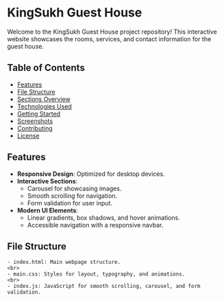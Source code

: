 <!-- <h1>KingSukh Guest House<h1>

<h2>Welcome to the KingSukh Guest House project repository. This website serves as an interactive platform to showcase the rooms, services, and contact information for the guest house.</h2>

<h2>Features:</h2>

<li><strong>Responsive Design</strong>: Optimized for Desktop Devices.</li>

<li><strong>Interactive Sections</strong>:</li><br>
<ul>
        <ul>
        <li>Carousel for showcasing images.</li>
        <li>Smooth scrolling for navigation.</li>
        <li>Form validation for user input.</li>
        </ul>
</ul>
<li><strong>Animations</strong>: Includes hover effects, transition animations, and interactive gallery.</li>

<li><strong>Modern Design</strong>: Use of linear gradients, box shadows, and modern UI components.</li>

<li><strong>Accessible Navigation</strong>: Navbar and links for easy user interaction.</li>


<h2>File Structure:</h2>

<h2>HTML Files:</h2>

<li>index.html: The main structure of the website including sections for Home, About Us, Rooms, Services, Gallery, Contact, and Footer.</li>

<h2>CSS Files:</h2>

<li>main.css: Styles the layout and design of the webpage.</li>
<li>Manages typography, colors, and responsive behavior.</li>
<li>Includes animation keyframes and hover effects for dynamic UI.</li>

<h2>JavaScript Files:</h2>

<li>index.js: Contains JavaScript functionalities such as:</li><br>
<ul>
    <ul>
    <li>Navbar scroll effects.</li>
    <li>Smooth scrolling.</li>
    <li>Form validation.</>
    <li>Carousel controls.</li>
    </ul>
</ul>


<h2>Sections Overview:</h2>

1. Navbar:

<ul>
    <ul>
        <li>Fixed at the top with smooth scroll functionality.</li>
        <li>Collapsible menu for smaller screens.</li>
        <li>Includes a call-to-action button for booking rooms.</li>
    </ul>
</ul>
<br>

2. Carousel:

<ul>
    <ul>
        <li>A slideshow of guest house images, transitioning every 2 seconds.</li>
    </ul>
</ul>
<br>

3. Hero Section:

<ul>
    <ul>
        <li>Welcome message with dynamic call-to-action buttons.</li>
    </ul>
</ul>
<br>

4. About Us:

<ul>
    <ul> 
        <li>Overview of the guest house's features and nearby attractions.</li>
        <li>Includes buttons for booking, address redirection, and calling the contact number.</li>
    </ul>
</ul>
<br>

5. Rooms:

<ul>
    <ul>
        <li>Grid layout displaying various room options with descriptions, images, and pricing.</li>
    </ul>
</ul>
<br>

6. Services:

<ul>
    <ul>
        <li>Showcases the services provided with icons, titles, and short descriptions.</li>
    </ul>
</ul>
<br>

7. Gallery:

<uL>
    <ul>
        <li>Displays images in a grid with zoom effects.</li>
        <li>Clickable images open in a lightbox for better viewing.</li>
    </uL>
</ul>
<br>

8. Contact:

<ul>
    <ul>
        <li>A form for users to send messages.</li>
        <li>Interactive icons for phone, email, and social media links.</li>
        <li>Google Maps iframe for location display.</li>
    </ul>
</ul>
<br>

9. Footer:

<ul>
    <ul>
        <li>Quick links, contact details, and social media links.</li>
    </ul>
</ul>
<br>

<h2>Technologies Used:</h2>
<ul>
    <ul>
    <li>HTML5: For semantic structure.</li>
    <li>CSS3: For responsive and modern styling.</li>
    <li>JavaScript: For dynamic functionalities and validations.</li>
    <li>Bootstrap 5: For layout and responsive components.</li>
    <li>Font Awesome: For icons.</li>
    </ul>
</ul>
 -->


# KingSukh Guest House

Welcome to the KingSukh Guest House project repository! This interactive website showcases the rooms, services, and contact information for the guest house.

## Table of Contents
- [Features](#features)
- [File Structure](#file-structure)
- [Sections Overview](#sections-overview)
- [Technologies Used](#technologies-used)
- [Getting Started](#getting-started)
- [Screenshots](#screenshots)
- [Contributing](#contributing)
- [License](#license)

## Features
- **Responsive Design**: Optimized for desktop devices.
- **Interactive Sections**:
  - Carousel for showcasing images.
  - Smooth scrolling for navigation.
  - Form validation for user input.
- **Modern UI Elements**:
  - Linear gradients, box shadows, and hover animations.
  - Accessible navigation with a responsive navbar.

## File Structure
```plaintext
- index.html: Main webpage structure.
<br>
- main.css: Styles for layout, typography, and animations.
<br>
- index.js: JavaScript for smooth scrolling, carousel, and form validation.
